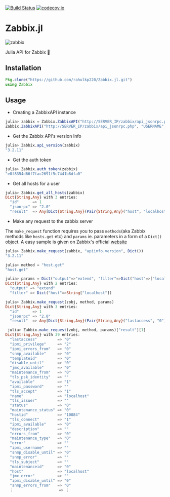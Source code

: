 [![Build Status](https://travis-ci.org/rahulkp220/Zabbix.jl.svg?branch=master)](https://travis-ci.org/rahulkp220/Zabbix.jl)
[![codecov.io](http://codecov.io/github/rahulkp220/Zabbix.jl/coverage.svg?branch=master)](http://codecov.io/github/rahulkp220/Zabbix.jl?branch=master)

# Zabbix.jl
![zabbix](https://upload.wikimedia.org/wikipedia/commons/b/bf/Zabbix_logo.png)

Julia API for Zabbix :ghost:

## Installation
```julia
Pkg.clone("https://github.com/rahulkp220/Zabbix.jl.git")
using Zabbix
```

## Usage

* Creating a ZabbixAPI instance
```julia
julia> zabbix = Zabbix.ZabbixAPI("http://SERVER_IP/zabbix/api_jsonrpc.php","USERNAME","******")
Zabbix.ZabbixAPI("http://SERVER_IP/zabbix/api_jsonrpc.php", "USERNAME", "******", 1, Dict("Content-Type"=>"application/json-rpc"), "2.0")
```

* Get the Zabbix API's version Info
```julia
julia> Zabbix.api_version(zabbix)
"3.2.11"
```

* Get the auth token
```julia
julia> Zabbix.auth_token(zabbix)
"e8f8354d66f7fac2691f5c7441b8dfa0"
```

* Get all hosts for a user
```julia
julia> Zabbix.get_all_hosts(zabbix)
Dict{String,Any} with 3 entries:
  "id"      => 1
  "jsonrpc" => "2.0"
  "result"  => Any[Dict{String,Any}(Pair{String,Any}("host", "localhost"),Pair{String,Any}("interfaces", Any[Dict{String,Any}(Pair{String,An…
```

* Make any request to the zabbix server

The `make_request` function requires you to pass `methods`(aka Zabbix methods like `hosts.get` etc) and `params` ie.
parameters in a form of a `Dict()` object. A easy sample is given on Zabbix's official [website](https://www.zabbix.com/documentation/2.2/manual/api)
```julia
julia> Zabbix.make_request(zabbix, "apiinfo.version", Dict())
"3.2.11"

julia> method = "host.get"
"host.get"

julia> params = Dict("output"=>"extend", "filter"=>Dict("host"=>["localhost"]))
Dict{String,Any} with 2 entries:
  "output" => "extend"
  "filter" => Dict("host"=>String["localhost"])

julia> Zabbix.make_request(zobj, method, params)
Dict{String,Any} with 3 entries:
  "id"      => 1
  "jsonrpc" => "2.0"
  "result"  => Any[Dict{String,Any}(Pair{String,Any}("lastaccess", "0"),Pair{String,Any}("ipmi_privilege", "2"),Pair{String,Any}("ipmi_error…

 julia> Zabbix.make_request(zobj, method, params)["result"][1]
Dict{String,Any} with 39 entries:
  "lastaccess"         => "0"
  "ipmi_privilege"     => "2"
  "ipmi_errors_from"   => "0"
  "snmp_available"     => "0"
  "templateid"         => "0"
  "disable_until"      => "0"
  "jmx_available"      => "0"
  "maintenance_from"   => "0"
  "tls_psk_identity"   => ""
  "available"          => "1"
  "ipmi_password"      => ""
  "tls_accept"         => "1"
  "name"               => "localhost"
  "tls_issuer"         => ""
  "status"             => "0"
  "maintenance_status" => "0"
  "hostid"             => "10084"
  "tls_connect"        => "1"
  "ipmi_available"     => "0"
  "description"        => ""
  "errors_from"        => "0"
  "maintenance_type"   => "0"
  "error"              => ""
  "ipmi_username"      => ""
  "snmp_disable_until" => "0"
  "snmp_error"         => ""
  "tls_subject"        => ""
  "maintenanceid"      => "0"
  "host"               => "localhost"
  "jmx_error"          => ""
  "ipmi_disable_until" => "0"
  "snmp_errors_from"   => "0"
  ⋮                    => ⋮

```


